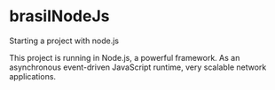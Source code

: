 # brasilNodeJs
Starting a project with node.js

This project is running in Node.js, a powerful framework.
As an asynchronous event-driven JavaScript runtime, very scalable network applications.

